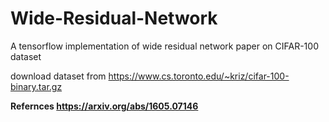 # Wide-Residual-Network

A tensorflow implementation of wide residual network paper on CIFAR-100 dataset

download dataset from https://www.cs.toronto.edu/~kriz/cifar-100-binary.tar.gz

<b>Refernces<b>
https://arxiv.org/abs/1605.07146